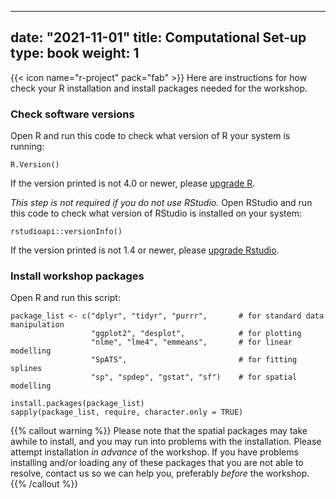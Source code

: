 
---
date: "2021-11-01"
title: Computational Set-up
type: book
weight: 1
---

{{< icon name="r-project" pack="fab" >}} Here are instructions for how check your R installation and install packages needed for the workshop.  

### Check software versions 

Open R and run this code to check what version of R your system is running: 
```
R.Version()
```
If the version printed is not 4.0 or newer, please [upgrade R](https://cran.r-project.org/). 

*This step is not required if you do not use RStudio.* Open RStudio and run this code to check what version of RStudio is installed on your system: 

```
rstudioapi::versionInfo()
```

If the version printed is not 1.4 or newer, please [upgrade Rstudio](https://www.rstudio.com/products/rstudio/download/). 


### Install workshop packages 

Open R and run this script:  
```
package_list <- c("dplyr", "tidyr", "purrr",       # for standard data manipulation
                  "ggplot2", "desplot",            # for plotting
                  "nlme", "lme4", "emmeans",       # for linear modelling
                  "SpATS",                         # for fitting splines
                  "sp", "spdep", "gstat", "sf")    # for spatial modelling

install.packages(package_list)
sapply(package_list, require, character.only = TRUE)
```

{{% callout warning %}}
Please note that the spatial packages may take awhile to install, and you may run into problems with the installation. Please attempt installation *in advance* of the workshop. If you have problems installing and/or loading any of these packages that you are not able to resolve, contact us so we can help you, preferably *before* the workshop.
{{% /callout %}}

